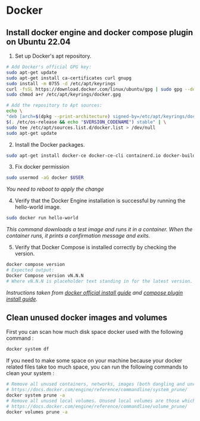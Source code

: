 # Docker

## Install docker engine and docker compose plugin on Ubuntu 22.04

1. Set up Docker's apt repository.

```bash
# Add Docker's official GPG key:
sudo apt-get update
sudo apt-get install ca-certificates curl gnupg
sudo install -m 0755 -d /etc/apt/keyrings
curl -fsSL https://download.docker.com/linux/ubuntu/gpg | sudo gpg --dearmor -o /etc/apt/keyrings/docker.gpg
sudo chmod a+r /etc/apt/keyrings/docker.gpg

# Add the repository to Apt sources:
echo \
"deb [arch=$(dpkg --print-architecture) signed-by=/etc/apt/keyrings/docker.gpg] https://download.docker.com/linux/ubuntu \
$(. /etc/os-release && echo "$VERSION_CODENAME") stable" | \
sudo tee /etc/apt/sources.list.d/docker.list > /dev/null
sudo apt-get update
```

2. Install the Docker packages.

```bash
sudo apt-get install docker-ce docker-ce-cli containerd.io docker-buildx-plugin docker-compose-plugin
```

3. Fix docker permission

```bash
sudo usermod -aG docker $USER
```

_You need to reboot to apply the change_

4. Verify that the Docker Engine installation is successful by running the hello-world image.

```bash
sudo docker run hello-world
```

_This command downloads a test image and runs it in a container. When the container runs, it prints a confirmation 
message and exits._

5. Verify that Docker Compose is installed correctly by checking the version.

```bash
docker compose version
# Expected output:
Docker Compose version vN.N.N
# Where vN.N.N is placeholder text standing in for the latest version.
```

_Instructions taken from [docker official install guide](https://docs.docker.com/engine/install/ubuntu/#install-using-the-repository) and [compose plugin install guide](https://docs.docker.com/compose/install/linux/#install-using-the-repository)._ 

## Clean unused docker images and volumes

First you can scan how much disk space docker used with the following command :

```bash
docker system df
```

If you need to make some space on your machine because your docker related files take too much space, you can run the 
following commands to clean your system :

```bash
# Remove all unused containers, networks, images (both dangling and unreferenced)
# https://docs.docker.com/engine/reference/commandline/system_prune/
docker system prune -a
# Remove all unused local volumes. Unused local volumes are those which are not referenced by any containers. By default, it only removes anonymous volumes.
# https://docs.docker.com/engine/reference/commandline/volume_prune/
docker volumes prune -a
```
